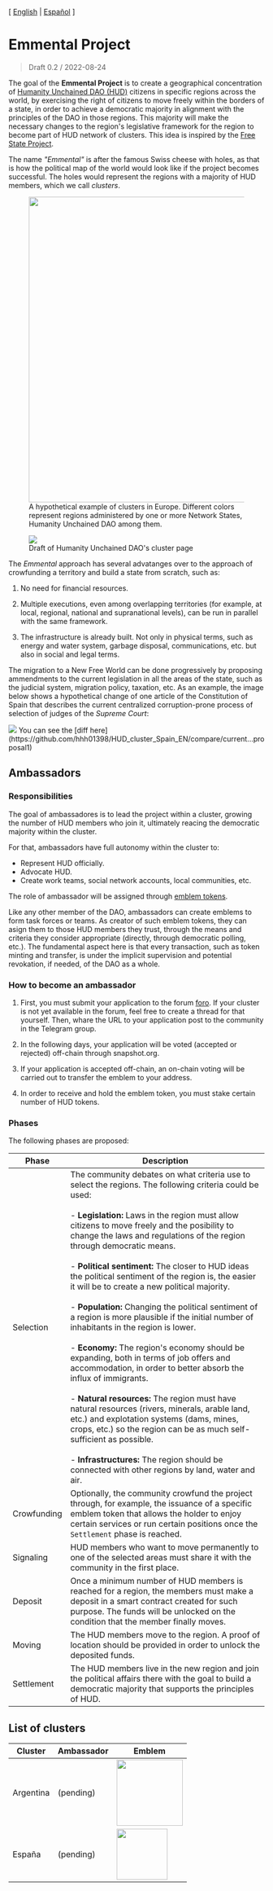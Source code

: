 [ [English](README.md) | [Español](README_ES.md) ]

# Emmental Project

> Draft 0.2 / 2022-08-24

The goal of the **Emmental Project** is to create a geographical concentration of [Humanity Unchained DAO (HUD)](https://humanityunchained.org) citizens in specific regions across the world, by exercising the right of citizens to move freely within the borders of a state, in order to achieve a democratic majority in alignment with the principles of the DAO in those regions. This majority will make the necessary changes to the region's legislative framework for the region to become part of HUD network of clusters. This idea is inspired by the [Free State Project](https://en.wikipedia.org/wiki/Free_State_Project).

The name *"Emmental"* is after the famous Swiss cheese with holes, as that is how the political map of the world would look like if the project becomes successful. The holes would represent the regions with a majority of HUD members, which we call *clusters*.

<figure>
<img src="assets/img/europe.png" height="600px"/>
 <figcaption>
A hypothetical example of clusters in Europe. Different colors represent regions administered by one or more Network States, Humanity Unchained DAO among them.
</figcaption>
</figure>

<figure>
<img src="assets/img/ui_clusters.png"/>
 <figcaption>
Draft of Humanity Unchained DAO's cluster page 
</figcaption>
</figure>


The *Emmental* approach has several advatanges over to the approach of crowfunding a territory and build a state from scratch, such as:

1. No need for financial resources.

2. Multiple executions, even among overlapping territories (for example, at local, regional, national and supranational levels), can be run in parallel with the same framework.

3. The infrastructure is already built. Not only in physical terms, such as energy and water system, garbage disposal, communications, etc. but also in social and legal terms.

The migration to a New Free World can be done progressively by proposing ammendments to the current legislation in all the areas of the state, such as the judicial system, migration policy, taxation, etc. As an example, the image below shows a hypothetical change of one article of the Constitution of Spain that describes the current centralized corruption-prone process of selection of judges of the *Supreme Court*:

<img src="assets/img/diff_example.png"/>
You can see the [diff here](https://github.com/hhh01398/HUD_cluster_Spain_EN/compare/current...proposal1)


## Ambassadors

### Responsibilities

The goal of ambassadores is to lead the project within a cluster, growing the number of HUD members who join it, ultimately reacing the democratic majority within the cluster.

For that, ambassadors have full autonomy within the cluster to:

- Represent HUD officially.
- Advocate HUD.
- Create work teams, social network accounts, local communities, etc.

The role of ambassador will be assigned through [emblem tokens](../../emblems.md).

Like any other member of the DAO, ambassadors can create emblems to form task forces or teams. As creator of such emblem tokens, they can asign them to those HUD members they trust, through the means and criteria they consider appropriate (directly, through democratic polling, etc.). The fundamental aspect here is that every transaction, such as token minting and transfer, is under the implicit supervision and potential revokation, if needed, of the DAO as a whole.

### How to become an ambassador

1. First, you must submit your application to the forum [foro](https://forum.humanityunchained.org/c/role-introductions). If your cluster is not yet available in the forum, feel free to create a thread for that yourself. Then, whare the URL to your application post to the community in the Telegram group.

2. In the following days, your application will be voted (accepted or rejected) off-chain through snapshot.org.

3. If your application is accepted off-chain, an on-chain voting will be carried out to transfer the emblem to your address.

4. In order to receive and hold the emblem token, you must stake certain number of HUD tokens.


### Phases

The following phases are proposed:

|Phase|Description|
| --- | --- |
|Selection| The community debates on what criteria use to select the regions. The following criteria could be used:<br /><br /> - **Legislation:** Laws in the region must allow citizens to move freely and the posibility to change the laws and regulations of the region through democratic means.<br /><br /> - **Political sentiment:** The closer to HUD ideas the political sentiment of the region is, the easier it will be to create a new political majority.<br /><br /> - **Population:** Changing the political sentiment of a region is more plausible if the initial number of inhabitants in the region is lower.<br /><br /> - **Economy:** The region's economy should be expanding, both in terms of job offers and accommodation, in order to better absorb the influx of immigrants.<br /><br /> - **Natural resources:** The region must have natural resources (rivers, minerals, arable land, etc.) and explotation systems (dams, mines, crops, etc.) so the region can be as much self-sufficient as possible.<br /><br /> - **Infrastructures:** The region should be connected with other regions by land, water and air.
|Crowfunding| Optionally, the community crowfund the project through, for example, the issuance of a specific emblem token that allows the holder to enjoy certain services or run certain positions once the `Settlement` phase is reached. |
|Signaling| HUD members who want to move permanently to one of the selected areas must share it with the community in the first place. |
|Deposit| Once a minimum number of HUD members is reached for a region, the members must make a deposit in a smart contract created for such purpose. The funds will be unlocked on the condition that the member finally moves. |
|Moving| The HUD members move to the region. A proof of location should be provided in order to unlock the deposited funds. |
|Settlement| The HUD members live in the new region and join the political affairs there with the goal to build a democratic majority that supports the principles of HUD. |


## List of clusters

|Cluster|Ambassador|Emblem|
| --- | --- | --- |
| Argentina | (pending) | <img src="assets/img/ARG.png" height="130px"/> |
| España | (pending) | <img src="assets/img/ESP.png" height="100px"/> |




